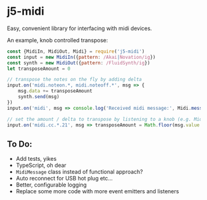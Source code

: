 # j5-midi

Easy, convenient library for interfacing with midi devices.

An example, knob controlled transpose:
```javascript
const {MidiIn, MidiOut, Midi} = require('j5-midi')
const input = new MidiIn({pattern: /Akai|Novation/ig})
const synth = new MidiOut({pattern: /FluidSynth/ig})
let transposeAmount = 0

// transpose the notes on the fly by adding delta
input.on('midi.noteon.*, midi.noteoff.*', msg => {
    msg.data += transposeAmount
    synth.send(msg)
})
input.on('midi', msg => console.log('Received midi message:', Midi.messageText(msg)))

// set the amount / delta to transpose by listening to a knob (e.g. Midi CC 21)
input.on('midi.cc.*.21', msg => transposeAmount = Math.floor(msg.value / 11))
```

## To Do:
- Add tests, yikes
- TypeScript, oh dear
- `MidiMessage` class instead of functional approach?
- Auto reconnect for USB hot plug etc...
- Better, configurable logging
- Replace some more code with more event emitters and listeners